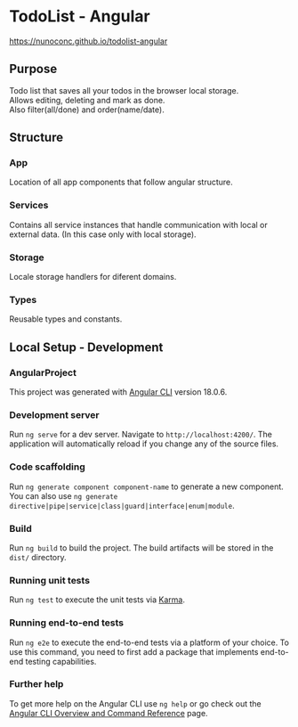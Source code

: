 # TodoList - Angular

https://nunoconc.github.io/todolist-angular

## Purpose

Todo list that saves all your todos in the browser local storage.\
Allows editing, deleting and mark as done.\
Also filter(all/done) and order(name/date).

## Structure

### App

Location of all app components that follow angular structure.

### Services

Contains all service instances that handle communication with local or external data. (In this case only with local storage).

### Storage

Locale storage handlers for diferent domains.

### Types

Reusable types and constants.

## Local Setup - Development


### AngularProject

This project was generated with [Angular CLI](https://github.com/angular/angular-cli) version 18.0.6.

### Development server

Run `ng serve` for a dev server. Navigate to `http://localhost:4200/`. The application will automatically reload if you change any of the source files.

### Code scaffolding

Run `ng generate component component-name` to generate a new component. You can also use `ng generate directive|pipe|service|class|guard|interface|enum|module`.

### Build

Run `ng build` to build the project. The build artifacts will be stored in the `dist/` directory.

### Running unit tests

Run `ng test` to execute the unit tests via [Karma](https://karma-runner.github.io).

### Running end-to-end tests

Run `ng e2e` to execute the end-to-end tests via a platform of your choice. To use this command, you need to first add a package that implements end-to-end testing capabilities.

### Further help

To get more help on the Angular CLI use `ng help` or go check out the [Angular CLI Overview and Command Reference](https://angular.dev/tools/cli) page.
